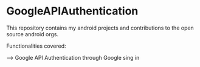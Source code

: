 # GoogleAPIAuthentication

This repository contains my android projects and contributions to the open source android orgs.

Functionalities covered:

--> Google API Authentication through Google sing in
